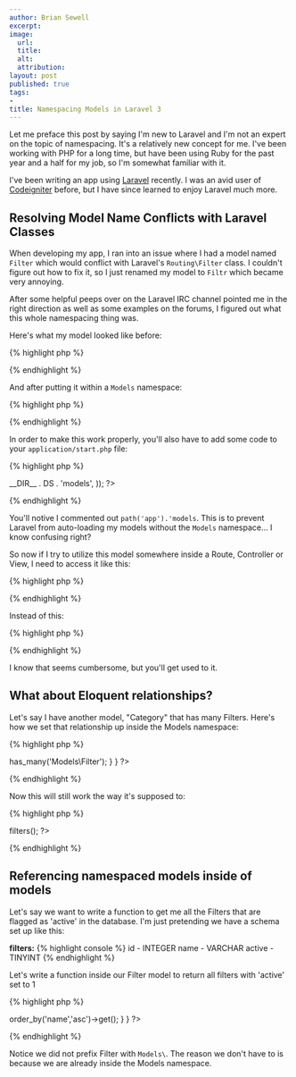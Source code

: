 ```yaml
---
author: Brian Sewell
excerpt:
image:
  url:
  title:
  alt:
  attribution:
layout: post
published: true
tags:
-
title: Namespacing Models in Laravel 3
---
```


Let me preface this post by saying I'm new to Laravel and I'm not an expert on the topic of namespacing.  It's a relatively new concept for me.  I've been working with PHP for a long time, but have been using Ruby for the past year and a half for my job, so I'm somewhat familiar with it.

I've been writing an app using [Laravel](http://laravel.com) recently.  I was an avid user of [Codeigniter](http://codeigniter.com) before, but I have since learned to enjoy Laravel much more.

## Resolving Model Name Conflicts with Laravel Classes

When developing my app, I ran into an issue where I had a model named `Filter` which would conflict with Laravel's `Routing\Filter` class.  I couldn't figure out how to fix it, so I just renamed my model to `Filtr` which became very annoying.

After some helpful peeps over on the Laravel IRC channel pointed me in the right direction as well as some examples on the forums, I figured out what this whole namespacing thing was.

Here's what my model looked like before:

{% highlight php %}
<?php
  // application/models/filter.php

  class Filter extends Eloquent {
    // model stuff goes here
  }
?>
{% endhighlight %}

And after putting it within a `Models` namespace:

{% highlight php %}
<?php
  // application/models/filter.php

  namespace Models;

  class Filter extends \Eloquent {
    // model stuff goes here
  }
?>
{% endhighlight %}

In order to make this work properly, you'll also have to add some code to your `application/start.php` file:

{% highlight php %}
<?php
  // application/start.php

  Autoloader::directories(array(
    // path('app').'models',   <-- this line needs to be commented out
    path('app').'libraries',
  ));

  Autoloader::namespaces(array(
      'Models' => __DIR__ . DS . 'models',
  ));
?>
{% endhighlight %}

You'll notive I commented out `path('app').'models`.  This is to prevent Laravel from auto-loading my models without the  `Models` namespace... I know confusing right?

So now if I try to utilize this model somewhere inside a Route, Controller or View, I need to access it like this:

{% highlight php %}
<?php
  // Get all filter objects
  $filters = Models\Filter::all();
?>
{% endhighlight %}

Instead of this:

{% highlight php %}
<?php
  // Get all filter objects
  $filters = Filter::all();
?>
{% endhighlight %}

I know that seems cumbersome, but you'll get used to it.

## What about Eloquent relationships?

Let's say I have another model, "Category" that has many Filters.  Here's how we set that relationship up inside the Models namespace:

{% highlight php %}
<?php
  // application/models/category.php

  namespace Models;

  class Category extends \Eloquent {

    public function filters() {
      return $this->has_many('Models\Filter');
    }

  }
?>
{% endhighlight %}

Now this will still work the way it's supposed to:

{% highlight php %}
<?php
  $category = Models\Category::find(1);
  $category_filters = $category->filters();
?>
{% endhighlight %}

## Referencing namespaced models inside of models

Let's say we want to write a function to get me all the Filters that are flagged as 'active' in the database.  I'm just pretending we have a schema set up like this:

**filters:**
{% highlight console %}
id     - INTEGER
 name   - VARCHAR
 active - TINYINT
{% endhighlight %}

Let's write a function inside our Filter model to return all filters with 'active' set to 1

{% highlight php %}
<?php
  // application/models/filter.php

  class Filter extends Eloquent {

    /* Returns active Filters */
    public static function active() {
      return Filter::where_active(1)->order_by('name','asc')->get();
    }

  }
?>
{% endhighlight %}

Notice we did not prefix Filter with `Models\`.  The reason we don't have to is because we are already inside the Models namespace.